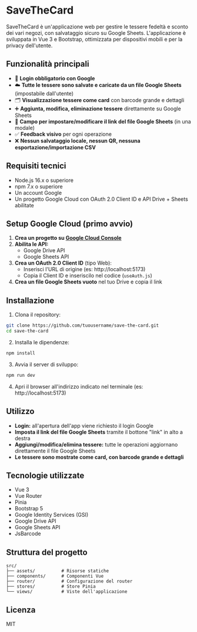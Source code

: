 # SaveTheCard

SaveTheCard è un'applicazione web per gestire le tessere fedeltà e sconto dei vari negozi, con salvataggio sicuro su Google Sheets. L'applicazione è sviluppata in Vue 3 e Bootstrap, ottimizzata per dispositivi mobili e per la privacy dell'utente.

## Funzionalità principali

- 🔐 **Login obbligatorio con Google**
- ☁️ **Tutte le tessere sono salvate e caricate da un file Google Sheets** (impostabile dall'utente)
- 🗂️ **Visualizzazione tessere come card** con barcode grande e dettagli
- ➕ **Aggiunta, modifica, eliminazione tessere** direttamente su Google Sheets
- 📝 **Campo per impostare/modificare il link del file Google Sheets** (in una modale)
- ✅ **Feedback visivo** per ogni operazione
- ❌ **Nessun salvataggio locale, nessun QR, nessuna esportazione/importazione CSV**

## Requisiti tecnici

- Node.js 16.x o superiore
- npm 7.x o superiore
- Un account Google
- Un progetto Google Cloud con OAuth 2.0 Client ID e API Drive + Sheets abilitate

## Setup Google Cloud (primo avvio)

1. **Crea un progetto su [Google Cloud Console](https://console.cloud.google.com/)**
2. **Abilita le API:**
   - Google Drive API
   - Google Sheets API
3. **Crea un OAuth 2.0 Client ID** (tipo Web):
   - Inserisci l'URL di origine (es: http://localhost:5173)
   - Copia il Client ID e inseriscilo nel codice (`useAuth.js`)
4. **Crea un file Google Sheets vuoto** nel tuo Drive e copia il link

## Installazione

1. Clona il repository:
```bash
git clone https://github.com/tuousername/save-the-card.git
cd save-the-card
```
2. Installa le dipendenze:
```bash
npm install
```
3. Avvia il server di sviluppo:
```bash
npm run dev
```
4. Apri il browser all'indirizzo indicato nel terminale (es: http://localhost:5173)

## Utilizzo

- **Login:** all'apertura dell'app viene richiesto il login Google
- **Imposta il link del file Google Sheets** tramite il bottone "link" in alto a destra
- **Aggiungi/modifica/elimina tessere:** tutte le operazioni aggiornano direttamente il file Google Sheets
- **Le tessere sono mostrate come card, con barcode grande e dettagli**

## Tecnologie utilizzate

- Vue 3
- Vue Router
- Pinia
- Bootstrap 5
- Google Identity Services (GSI)
- Google Drive API
- Google Sheets API
- JsBarcode

## Struttura del progetto

```
src/
├── assets/          # Risorse statiche
├── components/      # Componenti Vue
├── router/          # Configurazione del router
├── stores/          # Store Pinia
└── views/           # Viste dell'applicazione
```

## Licenza

MIT
